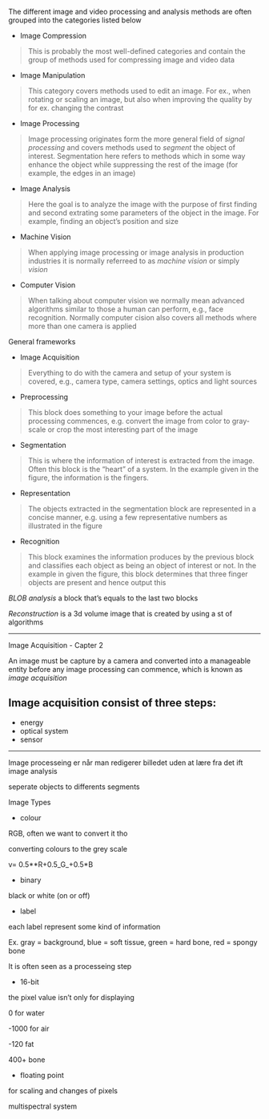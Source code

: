 The different image and video processing and analysis methods are often grouped into the categories listed below

- Image Compression

> This is probably the most well-defined categories and contain the group of methods used for compressing image and video data

- Image Manipulation

> This category covers methods used to edit an image. For ex., when rotating or scaling an image, but also when improving the quality by for ex. changing the contrast

- Image Processing

> Image processing originates form the more general field of _signal processing_ and covers methods used to _segment_ the object of interest. Segmentation here refers to methods which in some way enhance the object while suppressing the rest of the image (for example, the edges in an image)

- Image Analysis

> Here the goal is to analyze the image with the purpose of first finding and second extrating some parameters of the object in the image. For example, finding an object’s position and size

- Machine Vision

> When applying image processing or image analysis in production industries it is normally referreed to as _machine vision_ or simply _vision_

- Computer Vision

> When talking about computer vision we normally mean advanced algorithms similar to those a human can perform, e.g., face recognition. Normally computer cision also covers all methods where more than one camera is applied

General frameworks

- Image Acquisition

> Everything to do with the camera and setup of your system is covered, e.g., camera type, camera settings, optics and light sources

- Preprocessing

> This block does something to your image before the actual processing commences, e.g. convert the image from color to gray-scale or crop the most interesting part of the image

- Segmentation

> This is where the information of interest is extracted from the image. Often this block is the “heart” of a system. In the example given in the figure, the information is the fingers.

- Representation

> The objects extracted in the segmentation block are represented in a concise manner, e.g. using a few representative numbers as illustrated in the figure

- Recognition

> This block examines the information produces by the previous block and classifies each object as being an object of interest or not. In the example in given the figure, this block determines that three finger objects are present and hence output this

_BLOB analysis_ a block that’s equals to the last two blocks

_Reconstruction_ is a 3d volume image that is created by using a st of algorithms

---

Image Acquisition - Capter 2

An image must be capture by a camera and converted into a manageable entity before any image processing can commence, which is known as _image acquisition_

## Image acquisition consist of three steps:

- energy
- optical system
- sensor

---

Image processeing er når man redigerer billedet uden at lære fra det ift image analysis

seperate objects to differents segments

Image Types

- colour

RGB, often we want to convert it tho

converting colours to the grey scale

v= 0.5**R+0.5_G_+0.5*B

- binary

black or white (on or off)

- label

each label represent some kind of information

Ex. gray = background, blue = soft tissue, green = hard bone, red = spongy bone

It is often seen as a processeing step

- 16-bit

the pixel value isn’t only for displaying

0 for water

-1000 for air

-120 fat

400+ bone

- floating point

for scaling and changes of pixels

multispectral system